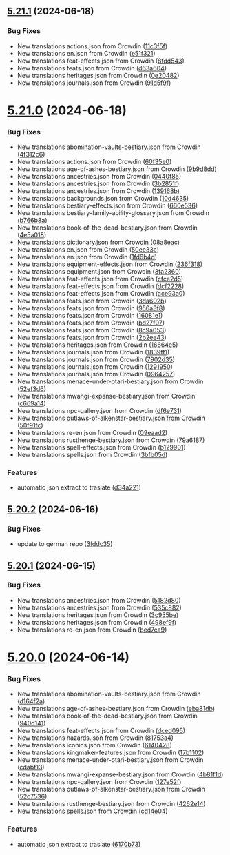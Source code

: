 ## [5.21.1](https://github.com/allnnde/pf2e-esp-translation/compare/v5.21.0...v5.21.1) (2024-06-18)


### Bug Fixes

* New translations actions.json from Crowdin ([11c3f5f](https://github.com/allnnde/pf2e-esp-translation/commit/11c3f5f955c27d75a2a47962cc89020e162c578f))
* New translations en.json from Crowdin ([e51f321](https://github.com/allnnde/pf2e-esp-translation/commit/e51f3215e23e4514de1329c218a469a799ebdae2))
* New translations feat-effects.json from Crowdin ([8fdd543](https://github.com/allnnde/pf2e-esp-translation/commit/8fdd54393e4f017ab61bc134d66e6fb1c371bcfc))
* New translations feats.json from Crowdin ([d63a604](https://github.com/allnnde/pf2e-esp-translation/commit/d63a604740b4834187b47384ad5785963b73de0a))
* New translations heritages.json from Crowdin ([0e20482](https://github.com/allnnde/pf2e-esp-translation/commit/0e20482d558dbf5012e6ea8dc48bc666bdc7e5bb))
* New translations journals.json from Crowdin ([91d5f9f](https://github.com/allnnde/pf2e-esp-translation/commit/91d5f9f82a7b3399f0717a55f537ed213ed5927e))



# [5.21.0](https://github.com/allnnde/pf2e-esp-translation/compare/v5.20.2...v5.21.0) (2024-06-18)


### Bug Fixes

* New translations abomination-vaults-bestiary.json from Crowdin ([4f312c6](https://github.com/allnnde/pf2e-esp-translation/commit/4f312c68c6ec6b95de832ac7d8ecf270b2136901))
* New translations actions.json from Crowdin ([60f35e0](https://github.com/allnnde/pf2e-esp-translation/commit/60f35e003b9e2d78476a5c8c77ee702ffb180c63))
* New translations age-of-ashes-bestiary.json from Crowdin ([9b9d8dd](https://github.com/allnnde/pf2e-esp-translation/commit/9b9d8dd0d3f19622808e782c64a256905d4eb7a6))
* New translations ancestries.json from Crowdin ([0440f85](https://github.com/allnnde/pf2e-esp-translation/commit/0440f85a70300c3155edcf035d2dab69725267df))
* New translations ancestries.json from Crowdin ([3b2851f](https://github.com/allnnde/pf2e-esp-translation/commit/3b2851f2589e866d82d8fb3393ef01c1bf5fc517))
* New translations ancestries.json from Crowdin ([139168b](https://github.com/allnnde/pf2e-esp-translation/commit/139168beef74e0ebcc6463ffe975743372b51aac))
* New translations backgrounds.json from Crowdin ([10d4635](https://github.com/allnnde/pf2e-esp-translation/commit/10d4635c8cbd11fbe4faa1b13b854eddd7d578f8))
* New translations bestiary-effects.json from Crowdin ([660e536](https://github.com/allnnde/pf2e-esp-translation/commit/660e536e449c55e0bdaa1fa2bcf62ea551d01109))
* New translations bestiary-family-ability-glossary.json from Crowdin ([b766b8a](https://github.com/allnnde/pf2e-esp-translation/commit/b766b8a696a0a71db88937c71c8a613fdb989f6d))
* New translations book-of-the-dead-bestiary.json from Crowdin ([4e5a018](https://github.com/allnnde/pf2e-esp-translation/commit/4e5a018c39610e35652dacf87e4375c4dfdf54b7))
* New translations dictionary.json from Crowdin ([08a8eac](https://github.com/allnnde/pf2e-esp-translation/commit/08a8eac46f5d4b562bede1193c8fca403d33ae33))
* New translations en.json from Crowdin ([50ee33a](https://github.com/allnnde/pf2e-esp-translation/commit/50ee33a23ecc78e3c3051b324babfd6e84f48fb0))
* New translations en.json from Crowdin ([1fd6b4d](https://github.com/allnnde/pf2e-esp-translation/commit/1fd6b4d0cad7cd06bac22abd6859c860616e2f5c))
* New translations equipment-effects.json from Crowdin ([236f318](https://github.com/allnnde/pf2e-esp-translation/commit/236f318feba1667cc00a33f6135c96cce7a84c8d))
* New translations equipment.json from Crowdin ([3fa2360](https://github.com/allnnde/pf2e-esp-translation/commit/3fa2360624cc347db99e90d2ec9fbdec7e260b2b))
* New translations feat-effects.json from Crowdin ([cfce2d5](https://github.com/allnnde/pf2e-esp-translation/commit/cfce2d550e3d93d3df7eb3a3839e680d381baa01))
* New translations feat-effects.json from Crowdin ([dcf2228](https://github.com/allnnde/pf2e-esp-translation/commit/dcf22287ee47c4029ad817edad089712125785e4))
* New translations feat-effects.json from Crowdin ([ace93a0](https://github.com/allnnde/pf2e-esp-translation/commit/ace93a03fb2f1801a03e2a93214505ff04f21230))
* New translations feats.json from Crowdin ([3da602b](https://github.com/allnnde/pf2e-esp-translation/commit/3da602b286845a0784a4610b704b87d676997443))
* New translations feats.json from Crowdin ([956a3f8](https://github.com/allnnde/pf2e-esp-translation/commit/956a3f8b6339d49d032e3cc25b9b189788c16f32))
* New translations feats.json from Crowdin ([16081e1](https://github.com/allnnde/pf2e-esp-translation/commit/16081e18e91c181d6ff16d87be571cd6fe1aa75c))
* New translations feats.json from Crowdin ([bd27f07](https://github.com/allnnde/pf2e-esp-translation/commit/bd27f076510e2a45b26f2ee451680f549f580be2))
* New translations feats.json from Crowdin ([8c9a053](https://github.com/allnnde/pf2e-esp-translation/commit/8c9a053fc5f50abc9ba8d42a23595479add0d814))
* New translations feats.json from Crowdin ([2b2ee43](https://github.com/allnnde/pf2e-esp-translation/commit/2b2ee43ef48947d6c5a1f0e46fefce57c776ea15))
* New translations heritages.json from Crowdin ([16664e5](https://github.com/allnnde/pf2e-esp-translation/commit/16664e5075e739e6b984c55b7eff49b2c33218c5))
* New translations journals.json from Crowdin ([1839ff1](https://github.com/allnnde/pf2e-esp-translation/commit/1839ff154cd7bd25bd36633b830272cee8f56892))
* New translations journals.json from Crowdin ([7902d35](https://github.com/allnnde/pf2e-esp-translation/commit/7902d3597a2c0eb293cd3b5d5c412b5530e9e199))
* New translations journals.json from Crowdin ([1291950](https://github.com/allnnde/pf2e-esp-translation/commit/1291950516881831aa6e17735f505d49c15755d3))
* New translations journals.json from Crowdin ([0964257](https://github.com/allnnde/pf2e-esp-translation/commit/09642577ed925cc5b2621bacc04debe4860a6ea1))
* New translations menace-under-otari-bestiary.json from Crowdin ([52ef3d6](https://github.com/allnnde/pf2e-esp-translation/commit/52ef3d69c70eb4377c631d62b906ee6aa6c8ef7a))
* New translations mwangi-expanse-bestiary.json from Crowdin ([c669a14](https://github.com/allnnde/pf2e-esp-translation/commit/c669a143dd7cfa6d71e14b46d76e04fa6c578aac))
* New translations npc-gallery.json from Crowdin ([df6e731](https://github.com/allnnde/pf2e-esp-translation/commit/df6e731d24f6bc99e4fdcb7374e6f43a5b3a7c4e))
* New translations outlaws-of-alkenstar-bestiary.json from Crowdin ([50f91fc](https://github.com/allnnde/pf2e-esp-translation/commit/50f91fc3be3a0d9e7481297e2a6ce8b4a0700109))
* New translations re-en.json from Crowdin ([09eaad2](https://github.com/allnnde/pf2e-esp-translation/commit/09eaad2003f80fd9c08710467983efa506df484a))
* New translations rusthenge-bestiary.json from Crowdin ([79a6187](https://github.com/allnnde/pf2e-esp-translation/commit/79a618711b694a52c56725a44595ec4f6af21e3c))
* New translations spell-effects.json from Crowdin ([b129901](https://github.com/allnnde/pf2e-esp-translation/commit/b1299010042deab49d4db3d0615fa165af1680a2))
* New translations spells.json from Crowdin ([3bfb05d](https://github.com/allnnde/pf2e-esp-translation/commit/3bfb05dd7deae26d00f9efbe3399c7883e0e8050))


### Features

* automatic json extract to traslate ([d34a221](https://github.com/allnnde/pf2e-esp-translation/commit/d34a221cef3c5851d82f09e0e5f6a65045aae00d))



## [5.20.2](https://github.com/allnnde/pf2e-esp-translation/compare/v5.20.1...v5.20.2) (2024-06-16)


### Bug Fixes

* update to german repo ([3fddc35](https://github.com/allnnde/pf2e-esp-translation/commit/3fddc35e15478d7f32f08bdd0fb5f15859fea98c))



## [5.20.1](https://github.com/allnnde/pf2e-esp-translation/compare/v5.20.0...v5.20.1) (2024-06-15)


### Bug Fixes

* New translations ancestries.json from Crowdin ([5182d80](https://github.com/allnnde/pf2e-esp-translation/commit/5182d80292e127b0f74ca7ea6113917ff6e02505))
* New translations ancestries.json from Crowdin ([535c882](https://github.com/allnnde/pf2e-esp-translation/commit/535c882cf1b4d140ba1f17bf125683df634f191a))
* New translations heritages.json from Crowdin ([3c955be](https://github.com/allnnde/pf2e-esp-translation/commit/3c955be25e929166ddb1ed7c76c57397d0e6a1b4))
* New translations heritages.json from Crowdin ([498ef9f](https://github.com/allnnde/pf2e-esp-translation/commit/498ef9f035e0993aa816067268e52e5dcc9dd3a0))
* New translations re-en.json from Crowdin ([bed7ca9](https://github.com/allnnde/pf2e-esp-translation/commit/bed7ca9e61a679769dba12f5b09311efedad5800))



# [5.20.0](https://github.com/allnnde/pf2e-esp-translation/compare/v5.19.1...v5.20.0) (2024-06-14)


### Bug Fixes

* New translations abomination-vaults-bestiary.json from Crowdin ([d164f2a](https://github.com/allnnde/pf2e-esp-translation/commit/d164f2a24de7d87a1b90e23e5763095ca1818148))
* New translations age-of-ashes-bestiary.json from Crowdin ([eba81db](https://github.com/allnnde/pf2e-esp-translation/commit/eba81dba723460fd3a42e3f9e54714af2f5d330f))
* New translations book-of-the-dead-bestiary.json from Crowdin ([940d141](https://github.com/allnnde/pf2e-esp-translation/commit/940d141923c80606ab13f8b24b236929172d10b5))
* New translations feat-effects.json from Crowdin ([dced095](https://github.com/allnnde/pf2e-esp-translation/commit/dced0954cef6d8868895e7084e6887fa76719304))
* New translations hazards.json from Crowdin ([81753a4](https://github.com/allnnde/pf2e-esp-translation/commit/81753a4b1b0c93cbe2b3dcc6fc275cfcd7b16936))
* New translations iconics.json from Crowdin ([6140428](https://github.com/allnnde/pf2e-esp-translation/commit/6140428a9e51833a9670e7d7f66f91e389da2bdb))
* New translations kingmaker-features.json from Crowdin ([17b1102](https://github.com/allnnde/pf2e-esp-translation/commit/17b11024da2f7ca769eb65d8485799ff956ae23c))
* New translations menace-under-otari-bestiary.json from Crowdin ([cdabf13](https://github.com/allnnde/pf2e-esp-translation/commit/cdabf1307a23617f826d8e38bbc35f1b581158e3))
* New translations mwangi-expanse-bestiary.json from Crowdin ([4b81f1d](https://github.com/allnnde/pf2e-esp-translation/commit/4b81f1d8b9648d9c3db127676e33caa912861dc7))
* New translations npc-gallery.json from Crowdin ([127e52f](https://github.com/allnnde/pf2e-esp-translation/commit/127e52f8cffbf4a655fecc60d00169b1fe828cf7))
* New translations outlaws-of-alkenstar-bestiary.json from Crowdin ([52c7536](https://github.com/allnnde/pf2e-esp-translation/commit/52c7536d01a7593eb7f2e85686a84a41324680ed))
* New translations rusthenge-bestiary.json from Crowdin ([4262e14](https://github.com/allnnde/pf2e-esp-translation/commit/4262e142ce381741a321323d3fc64a64ff55c9cd))
* New translations spells.json from Crowdin ([cd14e04](https://github.com/allnnde/pf2e-esp-translation/commit/cd14e0444e1291abce10ee4b702f96ca23179f20))


### Features

* automatic json extract to traslate ([6170b73](https://github.com/allnnde/pf2e-esp-translation/commit/6170b730d41bf280542cd5f8d0f23dea96fd746e))



